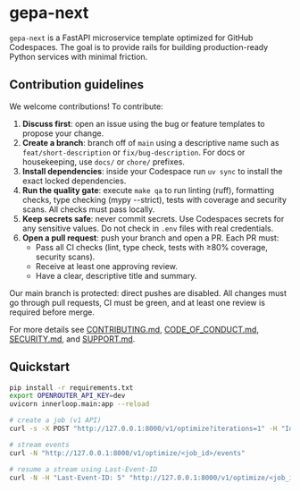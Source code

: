 # gepa-next

`gepa-next` is a FastAPI microservice template optimized for GitHub Codespaces. The goal is to provide rails for building production-ready Python services with minimal friction.

## Contribution guidelines

We welcome contributions! To contribute:

1. **Discuss first**: open an issue using the bug or feature templates to propose your change.
2. **Create a branch**: branch off of `main` using a descriptive name such as `feat/short-description` or `fix/bug-description`. For docs or housekeeping, use `docs/` or `chore/` prefixes.
3. **Install dependencies**: inside your Codespace run `uv sync` to install the exact locked dependencies.
4. **Run the quality gate**: execute `make qa` to run linting (ruff), formatting checks, type checking (mypy --strict), tests with coverage and security scans. All checks must pass locally.
5. **Keep secrets safe**: never commit secrets. Use Codespaces secrets for any sensitive values. Do not check in `.env` files with real credentials.
6. **Open a pull request**: push your branch and open a PR. Each PR must:
   - Pass all CI checks (lint, type check, tests with ≥80% coverage, security scans).
   - Receive at least one approving review.
   - Have a clear, descriptive title and summary.

Our main branch is protected: direct pushes are disabled. All changes must go through pull requests, CI must be green, and at least one review is required before merge.

For more details see [CONTRIBUTING.md](CONTRIBUTING.md), [CODE_OF_CONDUCT.md](CODE_OF_CONDUCT.md), [SECURITY.md](SECURITY.md), and [SUPPORT.md](SUPPORT.md).

## Quickstart

```bash
pip install -r requirements.txt
export OPENROUTER_API_KEY=dev
uvicorn innerloop.main:app --reload

# create a job (v1 API)
curl -s -X POST "http://127.0.0.1:8000/v1/optimize?iterations=1" -H "Idempotency-Key: demo-1"

# stream events
curl -N "http://127.0.0.1:8000/v1/optimize/<job_id>/events"

# resume a stream using Last-Event-ID
curl -N -H "Last-Event-ID: 5" "http://127.0.0.1:8000/v1/optimize/<job_id>/events"
```
